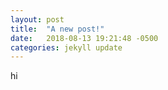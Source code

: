 ```yaml
---
layout: post
title:  "A new post!"
date:   2018-08-13 19:21:48 -0500
categories: jekyll update
---
```

hi
